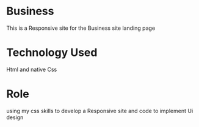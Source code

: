 # Business
This is a Responsive site for the Business site landing page

# Technology Used
Html and native Css

# Role 
using my css skills to develop a Responsive site and code to implement Ui design
